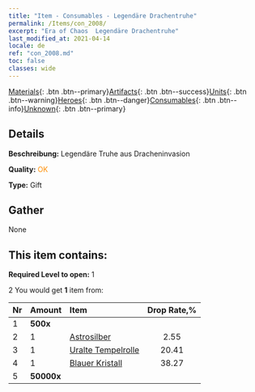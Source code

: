 ```yaml
---
title: "Item - Consumables - Legendäre Drachentruhe"
permalink: /Items/con_2008/
excerpt: "Era of Chaos  Legendäre Drachentruhe"
last_modified_at: 2021-04-14
locale: de
ref: "con_2008.md"
toc: false
classes: wide
---
```

 [Materials](/de/Items/){: .btn .btn--primary}[Artifacts](/de/Items/Artifacts/){: .btn .btn--success}[Units](/de/Items/Units/){: .btn .btn--warning}[Heroes](/de/Items/Heroes/){: .btn .btn--danger}[Consumables](/de/Items/Consumables/){: .btn .btn--info}[Unknown](/de/Items/Unknown/){: .btn .btn--primary}

## Details
 **Beschreibung:** Legendäre Truhe aus Dracheninvasion

 **Quality:** <span style="color: #FF8C00">OK</span>

 **Type:** Gift

## Gather

  None

## This item contains:

 **Required Level to open:** 1

 2 You would get **1** item  from:

  | Nr | Amount |     Item    | Drop Rate,% |
  |:---|:-------|:------------|:---------:|
  | 1 |  **500x** | <i class="fas fa-gem"/> |  | 0.51 | 
  | 2 | 1 | [Astrosilber](/de/Items/con_969/) | 2.55 | 
  | 3 | 1 | [Uralte Tempelrolle](/de/Items/con_697/) | 20.41 | 
  | 4 | 1 | [Blauer Kristall](/de/Items/con_716/) | 38.27 | 
  | 5 |  **50000x** | <i class="fas fa-coins"/> |  | 38.27 | 
